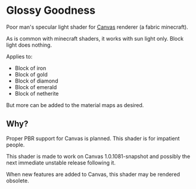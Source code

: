 # Glossy Goodness

Poor man's specular light shader for [Canvas](https://github.com/grondag/canvas) renderer (a fabric minecraft).

As is common with minecraft shaders, it works with sun light only. Block light does nothing.

Applies to:
- Block of iron
- Block of gold
- Block of diamond
- Block of emerald
- Block of netherite

But more can be added to the material maps as desired.

## Why?

Proper PBR support for Canvas is planned. This shader is for impatient people.

This shader is made to work on Canvas 1.0.1081-snapshot and possibly the next immediate unstable release following it.

When new features are added to Canvas, this shader may be rendered obsolete.
